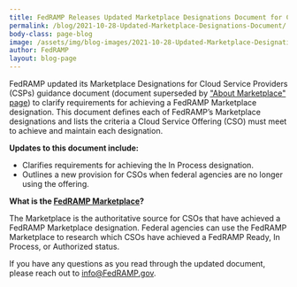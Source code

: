 ```yaml
---
title: FedRAMP Releases Updated Marketplace Designations Document for CSPs
permalink: /blog/2021-10-28-Updated-Marketplace-Designations-Document/
body-class: page-blog
image: /assets/img/blog-images/2021-10-28-Updated-Marketplace-Designations-Document.png
author: FedRAMP
layout: blog-page
---
```

FedRAMP updated its Marketplace Designations for Cloud Service Providers (CSPs) guidance document (document superseded by <a href="https://www.fedramp.gov/about-marketplace/" target="_blank" rel="noopener noreferrer">"About Marketplace" page</a>) to clarify requirements for achieving a FedRAMP Marketplace designation. This document defines each of FedRAMP’s Marketplace designations and lists the criteria a Cloud Service Offering (CSO) must meet to achieve and maintain each designation. 
 
<strong>Updates to this document include:</strong>
- Clarifies requirements for achieving the In Process designation.
- Outlines a new provision for CSOs when federal agencies are no longer using the offering.

<strong>What is the [FedRAMP Marketplace](https://marketplace.fedramp.gov/#!/products?sort=productName)?</strong>

The Marketplace is the authoritative source for CSOs that have achieved a FedRAMP Marketplace designation. Federal agencies can use the FedRAMP Marketplace to research which CSOs have achieved a FedRAMP Ready, In Process, or Authorized status. 
 
If you have any questions as you read through the updated document, please reach out to <a href="mailto:info@FedRAMP.gov">info@FedRAMP.gov</a>.

